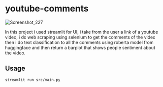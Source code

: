 # youtube-comments

![Screenshot_227](https://github.com/omarmohamed286/youtube-comments/assets/125928590/0216869b-e9fc-483b-a53b-44eeccf39932)

In this project i used streamlit for UI, i take from the user a link of a youtube video, i do web scraping using selenium to get the comments of the video then i do text classification
to all the comments using roberta model from huggingface
and then return a barplot that shows people sentiment about the video.

## Usage

``` streamlit run src/main.py ```
